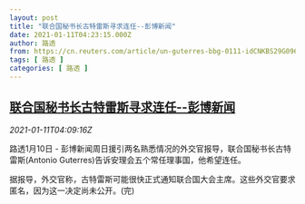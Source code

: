 ```yaml
---
layout: post
title: "联合国秘书长古特雷斯寻求连任--彭博新闻"
date: 2021-01-11T04:23:15.000Z
author: 路透
from: https://cn.reuters.com/article/un-guterres-bbg-0111-idCNKBS29G096
tags: [ 路透 ]
categories: [ 路透 ]
---
```

<!--1610338995000-->
[联合国秘书长古特雷斯寻求连任--彭博新闻](https://cn.reuters.com/article/un-guterres-bbg-0111-idCNKBS29G096)
------

<div>
<div><i>2021-01-11T04:09:16Z</i></div><p>路透1月10日 - 彭博新闻周日援引两名熟悉情况的外交官报导，联合国秘书长古特雷斯(Antonio Guterres)告诉安理会五个常任理事国，他希望连任。</p><p>据报导，外交官称，古特雷斯可能很快正式通知联合国大会主席。这些外交官要求匿名，因为这一决定尚未公开。(完)</p>
</div>
